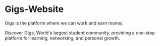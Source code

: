 # Gigs-Website
Gigs is the platform where we can work and earn money.


Discover Gigs, World's largest student community, providing a one-stop platform for learning, networking, and personal growth.
